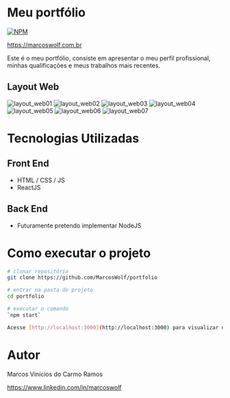 # Meu portfólio
[![NPM](https://img.shields.io/npm/l/react)](https://github.com/MarcosWolf/portfolio/blob/main/LICENCE)

https://marcoswolf.com.br

Este é o meu portfólio, consiste em apresentar o meu perfil profissional, minhas qualificações e meus trabalhos mais recentes.

## Layout Web
![layout_web01](https://user-images.githubusercontent.com/26293082/220230016-70e02e1b-379a-4d3d-9e26-2516ab08fe8a.jpg)
![layout_web02](https://user-images.githubusercontent.com/26293082/220230040-304a52d3-8bee-4110-a196-1f18e4319fe3.jpg)
![layout_web03](https://user-images.githubusercontent.com/26293082/220230105-7885e34a-3ad2-40ef-9589-df493557a6db.jpg)
![layout_web04](https://user-images.githubusercontent.com/26293082/220230116-a9c99336-3893-4abc-8934-26a62860f102.jpg)
![layout_web05](https://user-images.githubusercontent.com/26293082/220230120-ecc69f01-7395-4ac8-ab3b-a4e6cbeae60c.jpg)
![layout_web06](https://user-images.githubusercontent.com/26293082/220230126-9c8c8ede-9110-42d7-b424-b46a068083ae.jpg)
![layout_web07](https://user-images.githubusercontent.com/26293082/220230134-49a58aa1-1efc-4548-8d53-9d611d9fb946.jpg)


# Tecnologias Utilizadas
## Front End
- HTML / CSS / JS
- ReactJS

## Back End
- Futuramente pretendo implementar NodeJS

# Como executar o projeto

```bash
# clonar repositório
git clone https://github.com/MarcosWolf/portfolio

# entrar na pasta do projeto
cd portfolio

# executar o comando
`npm start`

Acesse [http://localhost:3000](http://localhost:3000) para visualizar no seu navegador.
```

# Autor

Marcos Vinícios do Carmo Ramos

https://www.linkedin.com/in/marcoswolf
